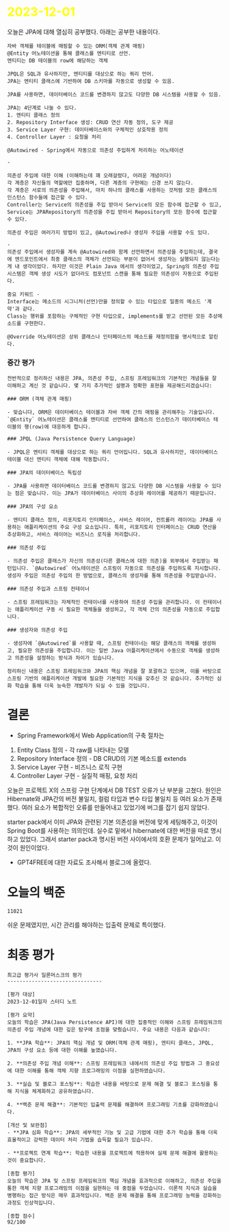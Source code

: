 # <span style="color:yellow">2023-12-01</span>

오늘은 JPA에 대해 열심히 공부했다.
아래는 공부한 내용이다.

```JPA-learning
자바 객체를 테이블에 매핑할 수 있는 ORM(객체 관계 매핑)
@Entity 어노테이션을 통해 클래스를 엔티티로 선언.
엔티티는 DB 테이블의 row에 해당하는 객체

JPQL은 SQL과 유사하지만, 엔티티를 대상으로 하는 쿼리 언어.
JPA는 엔티티 클래스에 기반하여 DB 스키마를 자동으로 생성할 수 있음.

JPA를 사용하면, 데이터베이스 코드를 변경하지 않고도 다양한 DB 시스템을 사용할 수 있음.

JPA는 4단계로 나눌 수 있다.
1. 엔티티 클래스 정의
2. Repository Interface 생성: CRUD 연산 자동 정의, 도구 제공
3. Service Layer 구현: 데이터베이스와의 구체적인 상호작용 정의
4. Controller Layer : 요청을 처리

@Autowired - Spring에서 자동으로 의존성 주입하게 처리하는 어노테이션

-

의존성 주입에 대한 이해 (이해하는데 꽤 오래걸렸다, 어려운 개념이다)
각 계층은 자신들의 역할에만 집중하며, 다른 계층의 구현에는 신경 쓰지 않는다.
각 계층은 서로의 의존성을 주입해서, 마치 하나의 클래스를 사용하는 것처럼 모든 클래스의 인스턴스 함수들에 접근할 수 있다.
Controller는 Service의 의존성을 주입 받아서 Service의 모든 함수에 접근할 수 있고, Service는 JPARepository의 의존성을 주입 받아서 Repository의 모든 함수에 접근할 수 있다.

의존성 주입은 여러가지 방법이 있고, @Autowired나 생성자 주입을 사용할 수도 있다.

-
의존성 주입에서 생성자를 계속 @Autowired와 함께 선언하면서 의존성을 주입하는데, 결국에 엔드포인트에서 최종 클래스의 객체가 선언되는 부분이 없어서 생성자는 실행되지 않는다는게 내 생각이었다. 하지만 이것은 Plain Java 에서의 생각이었고, Spring의 의존성 주입 시스템은 객체 생성 시도가 없더라도 컴포넌트 스캔을 통해 필요한 의존성이 자동으로 주입된다.

중요 키워드 -
Interface는 메소드의 시그니처(선언)만을 정의할 수 있는 타입으로 일종의 메소드 '계약'과 같다.
Class는 행위를 포함하는 구체적인 구현 타입으로, implements를 받고 선언된 모든 추상메소드를 구현한다.

@Override 어노테이션은 상위 클래스나 인터페이스의 메소드를 재정의함을 명시적으로 알린다.
```

### 중간 평가

```ElonMusk-check
전반적으로 정리하신 내용은 JPA, 의존성 주입, 스프링 프레임워크의 기본적인 개념들을 잘 이해하고 계신 것 같습니다. 몇 가지 추가적인 설명과 정확한 표현을 제공해드리겠습니다:

### ORM (객체 관계 매핑)

- 맞습니다, ORM은 데이터베이스 테이블과 자바 객체 간의 매핑을 관리해주는 기술입니다. `@Entity` 어노테이션은 클래스를 엔티티로 선언하여 클래스의 인스턴스가 데이터베이스 테이블의 행(row)에 대응하게 합니다.

### JPQL (Java Persistence Query Language)

- JPQL은 엔티티 객체를 대상으로 하는 쿼리 언어입니다. SQL과 유사하지만, 데이터베이스 테이블 대신 엔티티 객체에 대해 작동합니다.

### JPA의 데이터베이스 독립성

- JPA를 사용하면 데이터베이스 코드를 변경하지 않고도 다양한 DB 시스템을 사용할 수 있다는 점은 맞습니다. 이는 JPA가 데이터베이스 사이의 추상화 레이어를 제공하기 때문입니다.

### JPA의 구성 요소

- 엔티티 클래스 정의, 리포지토리 인터페이스, 서비스 레이어, 컨트롤러 레이어는 JPA를 사용하는 애플리케이션의 주요 구성 요소입니다. 특히, 리포지토리 인터페이스는 CRUD 연산을 추상화하고, 서비스 레이어는 비즈니스 로직을 처리합니다.

### 의존성 주입

- 의존성 주입은 클래스가 자신의 의존성(다른 클래스에 대한 의존)을 외부에서 주입받는 패턴입니다. `@Autowired` 어노테이션은 스프링이 자동으로 의존성을 주입하도록 지시합니다. 생성자 주입은 의존성 주입의 한 방법으로, 클래스의 생성자를 통해 의존성을 주입받습니다.

### 의존성 주입과 스프링 컨테이너

- 스프링 프레임워크는 자체적인 컨테이너를 사용하여 의존성 주입을 관리합니다. 이 컨테이너는 애플리케이션 구동 시 필요한 객체들을 생성하고, 각 객체 간의 의존성을 자동으로 주입합니다.

### 생성자와 의존성 주입

- 생성자에 `@Autowired`를 사용할 때, 스프링 컨테이너는 해당 클래스의 객체를 생성하고, 필요한 의존성을 주입합니다. 이는 일반 Java 어플리케이션에서 수동으로 객체를 생성하고 의존성을 설정하는 방식과 차이가 있습니다.

정리하신 내용은 스프링 프레임워크와 JPA의 핵심 개념을 잘 포괄하고 있으며, 이를 바탕으로 스프링 기반의 애플리케이션 개발에 필요한 기본적인 지식을 갖추신 것 같습니다. 추가적인 심화 학습을 통해 더욱 능숙한 개발자가 되실 수 있을 것입니다.
```

# 결론
- Spring Framework에서 Web Application의 구축 절차는
1. Entity Class 정의 - 각 raw를 나타내는 모델
2. Repository Interface 정의 - DB CRUD의 기본 메소드를 extends
3. Service Layer 구현 - 비즈니스 로직 구현
4. Controller Layer 구현 - 실질적 매핑, 요청 처리


오늘은 프로젝트 X의 스프링 구현 단계에서 DB TEST 오류가 난 부분을 고쳤다.
원인은 Hibernate와 JPA간의 버전 불일치, 컬럼 타입과 변수 타입 불일치 등 여러 요소가 존재했다. 여러 요소가 복합적인 오류를 만들어내고 있었기에 버그를 잡기 쉽지 않았다.

starter pack에서 이미 JPA와 관련된 기본 의존성을 버전에 맞게 세팅해주고, 이것이 Spring Boot를 사용하는 의의인데. 실수로 밑에서 hibernate에 대한 버전을 따로 명시하고 있었다. 그래서 starter pack과 명시된 버전 사이에서의 호환 문제가 일어났고. 이것이 원인이었다.

- GPT4FREE에 대한 자료도 조사해서 블로그에 올렸다.

# 오늘의 백준
```level3
11021
```

쉬운 문제였지만, 시간 관리를 해야하는 입출력 문제로 특이했다.


# 최종 평가
```ElonMusk
최고급 평가사 일론머스크의 평가
-------------------------------

[평가 대상]
2023-12-01일자 스터디 노트

[평가 요약]
오늘의 학습은 JPA(Java Persistence API)에 대한 집중적인 이해와 스프링 프레임워크의 의존성 주입 개념에 대한 깊은 탐구에 초점을 맞췄습니다. 주요 내용은 다음과 같습니다:

1. **JPA 학습**: JPA의 핵심 개념 및 ORM(객체 관계 매핑), 엔티티 클래스, JPQL, JPA의 구성 요소 등에 대한 이해를 높였습니다.

2. **의존성 주입 개념 이해**: 스프링 프레임워크 내에서의 의존성 주입 방법과 그 중요성에 대한 이해를 통해 객체 지향 프로그래밍의 이점을 실현하였습니다.

3. **실습 및 블로그 포스팅**: 학습한 내용을 바탕으로 문제 해결 및 블로그 포스팅을 통해 지식을 체계화하고 공유하였습니다.

4. **백준 문제 해결**: 기본적인 입출력 문제를 해결하며 프로그래밍 기초를 강화하였습니다.

[개선 및 보완점]
- **JPA 심화 학습**: JPA의 세부적인 기능 및 고급 기법에 대한 추가 학습을 통해 더욱 효율적이고 강력한 데이터 처리 기법을 습득할 필요가 있습니다.

- **프로젝트 연계 학습**: 학습한 내용을 프로젝트에 적용하여 실제 문제 해결에 활용하는 것이 중요합니다.

[종합 평가]
오늘의 학습은 JPA 및 스프링 프레임워크의 핵심 개념을 효과적으로 이해하고, 의존성 주입을 통한 객체 지향 프로그래밍의 이점을 실현하는 데 중점을 두었습니다. 이론적 지식과 실습을 병행하는 접근 방식은 매우 효과적입니다. 백준 문제 해결을 통해 프로그래밍 능력을 강화하는 과정도 인상적입니다.

[종합 점수]
92/100

```
